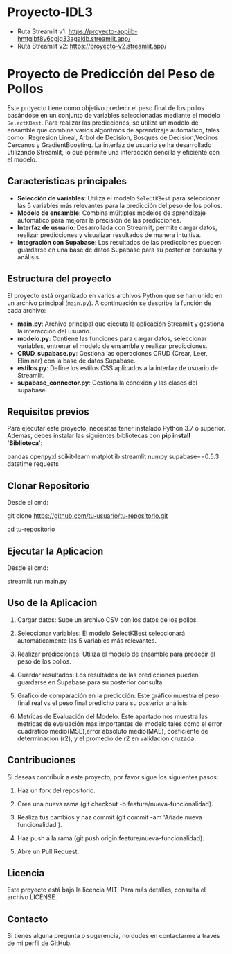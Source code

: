 # Proyecto-IDL3
* Ruta Streamlit v1: https://proyecto-appiib-hmtgjbf8v6cgjg33agakib.streamlit.app/
* Ruta Streamlit v2: https://proyecto-v2.streamlit.app/
# Proyecto de Predicción del Peso de Pollos

Este proyecto tiene como objetivo predecir el peso final de los pollos basándose en un conjunto de variables seleccionadas mediante el modelo `SelectKBest`. Para realizar las predicciones, se utiliza un modelo de ensamble que combina varios algoritmos de aprendizaje automático, tales como : Regresion Lineal, Arbol de Decision, Bosques de Decision,Vecinos Cercanos y GradientBoosting. La interfaz de usuario se ha desarrollado utilizando Streamlit, lo que permite una interacción sencilla y eficiente con el modelo.

## Características principales

- **Selección de variables**: Utiliza el modelo `SelectKBest` para seleccionar las 5 variables más relevantes para la predicción del peso de los pollos.
- **Modelo de ensamble**: Combina múltiples modelos de aprendizaje automático para mejorar la precisión de las predicciones.
- **Interfaz de usuario**: Desarrollada con Streamlit, permite cargar datos, realizar predicciones y visualizar resultados de manera intuitiva.
- **Integración con Supabase**: Los resultados de las predicciones pueden guardarse en una base de datos Supabase para su posterior consulta y análisis.

## Estructura del proyecto

El proyecto está organizado en varios archivos Python que se han unido en un archivo principal (`main.py`). A continuación se describe la función de cada archivo:

- **main.py**: Archivo principal que ejecuta la aplicación Streamlit y gestiona la interacción del usuario.
- **modelo.py**: Contiene las funciones para cargar datos, seleccionar variables, entrenar el modelo de ensamble y realizar predicciones.
- **CRUD_supabase.py**: Gestiona las operaciones CRUD (Crear, Leer, Eliminar) con la base de datos Supabase.
- **estilos.py**: Define los estilos CSS aplicados a la interfaz de usuario de Streamlit.
- **supabase_connector.py**: Gestiona la conexion y las clases del supabase.

## Requisitos previos

Para ejecutar este proyecto, necesitas tener instalado Python 3.7 o superior. Además, debes instalar las siguientes bibliotecas con **pip install 'Biblioteca'**:

pandas
openpyxl
scikit-learn
matplotlib
streamlit
numpy
supabase==0.5.3
datetime
requests

## Clonar Repositorio

Desde el cmd:

git clone https://github.com/tu-usuario/tu-repositorio.git

cd tu-repositorio

## Ejecutar la Aplicacion

Desde el cmd:

streamlit run main.py

## Uso de la Aplicacion

1. Cargar datos: Sube un archivo CSV con los datos de los pollos.

2. Seleccionar variables: El modelo SelectKBest seleccionará automáticamente las 5 variables más relevantes.

3. Realizar predicciones: Utiliza el modelo de ensamble para predecir el peso de los pollos.

4. Guardar resultados: Los resultados de las predicciones pueden guardarse en Supabase para su posterior consulta.

5. Grafico de comparación en la predicción: Este gráfico muestra el peso final real vs el peso final predicho para su posterior análisis.

6. Metricas de Evaluación del Modelo: Este apartado nos muestra las metricas de evaluación mas importantes del modelo tales como el error cuadratico medio(MSE),error absoluto medio(MAE), coeficiente de determinacion (r2), y el promedio de r2 en validacion cruzada.

## Contribuciones

Si deseas contribuir a este proyecto, por favor sigue los siguientes pasos:

1. Haz un fork del repositorio.

2. Crea una nueva rama (git checkout -b feature/nueva-funcionalidad).

3. Realiza tus cambios y haz commit (git commit -am 'Añade nueva funcionalidad').

4. Haz push a la rama (git push origin feature/nueva-funcionalidad).

5. Abre un Pull Request.

## Licencia

Este proyecto está bajo la licencia MIT. Para más detalles, consulta el archivo LICENSE.

## Contacto

Si tienes alguna pregunta o sugerencia, no dudes en contactarme a través de mi perfil de GitHub.
